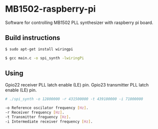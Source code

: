 # MB1502-raspberry-pi
Software for controlling MB1502 PLL synthesizer with raspberry pi board.

Build instructions
------------------
```bash
$ sudo apt-get install wiringpi
```
```bash
$ gcc main.c -o spi_synth -lwiringPi
```
Using
------------------
Gpio22 receiver PLL latch enable (LE) pin.
Gpio23 transmitter PLL latch enable (LE) pin.
```bash
# ./spi_synth -o 12800000 -r 431500000 -t 439100000 -i 71000000

-o Reference oscilator frequency [Hz].
-r Receiver frequency [Hz].
-t Transmitter freguency [Hz].
-i Intermediate receiver frequency [Hz].
```
